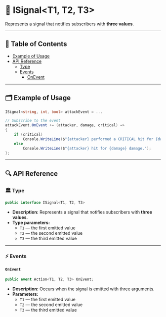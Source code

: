 # 🧩 ISignal&lt;T1, T2, T3&gt;

Represents a signal that notifies subscribers with <b>three values</b>.

---

## 📑 Table of Contents

- [Example of Usage](#-example-of-usage)
- [API Reference](#-api-reference)
  - [Type](#-type)
  - [Events](#-events)
    - [OnEvent](#onevent)

---

## 🗂 Example of Usage

```csharp
ISignal<string, int, bool> attackEvent = ...

// Subscribe to the event
attackEvent.OnEvent += (attacker, damage, critical) =>
{
    if (critical)
        Console.WriteLine($"{attacker} performed a CRITICAL hit for {damage} damage!");
    else
        Console.WriteLine($"{attacker} hit for {damage} damage.");
};
```

---

## 🔍 API Reference

### 🏛️ Type <div id="-type"></div>

```csharp
public interface ISignal<T1, T2, T3>
```

- **Description:** Represents a signal that notifies subscribers with <b>three values</b>.
- **Type parameters:**
    - `T1` — the first emitted value
    - `T2` — the second emitted value
    - `T3` — the third emitted value

---

### ⚡ Events

#### `OnEvent`

```csharp
public event Action<T1, T2, T3> OnEvent;
```

- **Description:** Occurs when the signal is emitted with three arguments.
- **Parameters:**
  - `T1` — the first emitted value
  - `T2` — the second emitted value
  - `T3` — the third emitted value